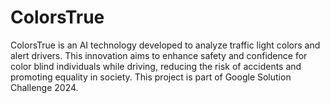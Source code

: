 # ColorsTrue
ColorsTrue is an AI technology developed to analyze traffic light colors and alert drivers. This innovation aims to enhance safety and confidence for color blind individuals while driving, reducing the risk of accidents and promoting equality in society. This project is part of Google Solution Challenge 2024.
